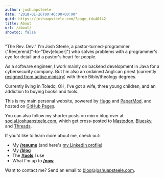 ```yaml
---
author: joshuapsteele
date: "2018-01-26T00:46:00+00:00"
guid: https://joshuapsteele.com/?page_id=40142
title: About
url: /about/
showtoc: false
---
```


"The Rev. Dev." I'm Josh Steele, a pastor-turned-programmer ("Rev\[erend\]"-to-"Dev\[eloper\]") who solves problems with a programmer's eye for detail and a pastor's heart for people.

As a software engineer, I work mainly on backend development in Java for a cybersecurity company. But I'm also an ordained Anglican priest (currently [resigned from active ministry](/im-resigning-from-ordained-ministry-in-the-anglican-church-in-north-america/)) with three Bible/theology degrees.

Currently living in Toledo, OH, I've got a wife, three young children, and an addiction to buying books and tools.

This is my main personal website, powered by [Hugo](https://gohugo.io) and [PaperMod](https://github.com/adityatelange/hugo-PaperMod), and hosted on [GitHub Pages](https://github.com/joshuapsteele/joshuapsteele.github.io). 

You can also follow my shorter posts on micro.blog over at [social.joshuapsteele.com](https://social.joshuapsteeele.com), which get cross-posted to [Mastodon](https://social.lol/@steele), [Bluesky](https://bsky.app/profile/joshuapsteele.bsky.social), and [Threads](https://www.threads.net/@joshuapsteele).

If you'd like to learn more about me, check out:

- My [**/resume**](/portfolio/cv/) (and here's [my LinkedIn profile](https://www.linkedin.com/in/joshuapsteele/))
- My [**/blog**](/blog/)
- The [**/tools**](/resources/) I use
- What I'm up to [**/now**](/now/)

Want to contact me? Send an email to [blog@joshuapsteele.com](blog@joshuapsteele.com).